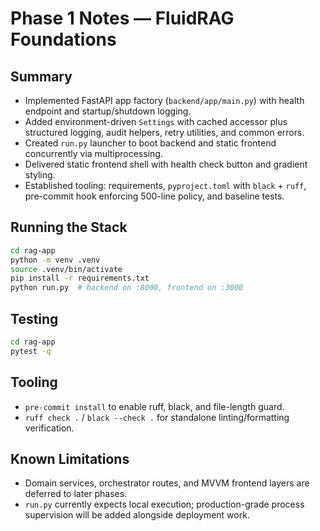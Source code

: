 # Phase 1 Notes — FluidRAG Foundations

## Summary
- Implemented FastAPI app factory (`backend/app/main.py`) with health endpoint and startup/shutdown logging.
- Added environment-driven `Settings` with cached accessor plus structured logging, audit helpers, retry utilities, and common errors.
- Created `run.py` launcher to boot backend and static frontend concurrently via multiprocessing.
- Delivered static frontend shell with health check button and gradient styling.
- Established tooling: requirements, `pyproject.toml` with `black` + `ruff`, pre-commit hook enforcing 500-line policy, and baseline tests.

## Running the Stack
```bash
cd rag-app
python -m venv .venv
source .venv/bin/activate
pip install -r requirements.txt
python run.py  # backend on :8000, frontend on :3000
```

## Testing
```bash
cd rag-app
pytest -q
```

## Tooling
- `pre-commit install` to enable ruff, black, and file-length guard.
- `ruff check .` / `black --check .` for standalone linting/formatting verification.

## Known Limitations
- Domain services, orchestrator routes, and MVVM frontend layers are deferred to later phases.
- `run.py` currently expects local execution; production-grade process supervision will be added alongside deployment work.

